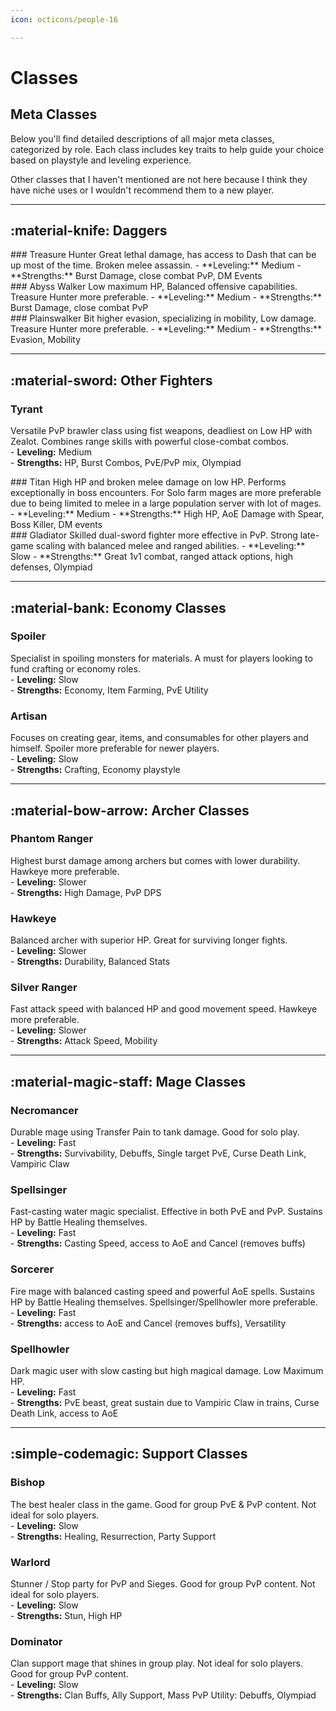 ```yaml
---
icon: octicons/people-16

---
```


<style>
.md-typeset .meta-classes-section {
  margin: 2rem 0;
}

.md-typeset h2.material-knife,
.md-typeset h2.material-sword,
.md-typeset h2.material-bank,
.md-typeset h2.material-bow-arrow,
.md-typeset h2.material-magic-staff,
.md-typeset h2.simple-codemagic {
  display: flex;
  align-items: center;
  gap: 0.5rem;
  margin: 2.5rem 0 1rem;
  padding-bottom: 0.5rem;
  border-bottom: 2px solid var(--md-primary-fg-color);
  color: var(--md-primary-fg-color);
}

.md-typeset .class-card {
  background: var(--md-default-bg-color);
  border-radius: 8px;
  box-shadow: 0 2px 6px rgba(0,0,0,0.1);
  padding: 1.25rem;
  margin: 1rem 0;
  border-left: 4px solid var(--md-primary-fg-color);
  transition: transform 0.2s, box-shadow 0.2s;
}

.md-typeset .class-card:hover {
  transform: translateY(-3px);
  box-shadow: 0 4px 12px rgba(0,0,0,0.15);
}

.md-typeset .class-card h3 {
  margin-top: 0;
  margin-bottom: 0.75rem;
  color: var(--md-primary-fg-color);
  font-size: 1.2em;
}

.md-typeset .class-attributes {
  padding-left: 1rem;
  margin: 0.5rem 0;
}

.md-typeset .class-attributes li {
  margin: 0.25rem 0;
  list-style-type: none;
  position: relative;
  padding-left: 1.25rem;
}

.md-typeset .class-attributes li::before {
  content: "•";
  color: var(--md-accent-fg-color);
  position: absolute;
  left: 0;
  font-weight: bold;
}

.md-typeset .strengths {
  font-weight: 600;
  color: var(--md-accent-fg-color);
}

@media screen and (min-width: 768px) {
  .md-typeset .class-grid {
    display: grid;
    grid-template-columns: repeat(auto-fill, minmax(350px, 1fr));
    gap: 1.5rem;
  }
}


</style>

# Classes

## Meta Classes

Below you'll find detailed descriptions of all major meta classes, categorized by role. Each class includes key traits to help guide your choice based on playstyle and leveling experience.

Other classes that I haven't mentioned are not here because I think they have niche uses or I wouldn't recommend them to a new player.

<hr class="role-divider">

<div class="meta-classes-section" markdown>

## :material-knife: Daggers
<div class="class-grid" markdown>

<div class="class-card" markdown>
### Treasure Hunter
  Great lethal damage, has access to Dash that can be up most of the time. Broken melee assassin.  
    - **Leveling:** Medium  
    - **Strengths:** <span class="strengths">Burst Damage, close combat PvP, DM Events</span>
</div>

<div class="class-card" markdown> 
### Abyss Walker 
  Low maximum HP, Balanced offensive capabilities. Treasure Hunter more preferable.  
    - **Leveling:** Medium  
    - **Strengths:** <span class="strengths">Burst Damage, close combat PvP </span>
</div>

<div class="class-card" markdown> 
### Plainswalker 
  Bit higher evasion, specializing in mobility, Low damage. Treasure Hunter more preferable.  
    - **Leveling:** Medium  
    - **Strengths:** <span class="strengths">Evasion, Mobility</span>
</div>

<hr class="role-divider">

## :material-sword: Other Fighters
<div class="class-card" markdown>

### Tyrant  
  Versatile PvP brawler class using fist weapons, deadliest on Low HP with Zealot. Combines range skills with powerful close-combat combos.  
    - **Leveling:** Medium  
    - **Strengths:** <span class="strengths">HP, Burst Combos, PvE/PvP mix, Olympiad</span>

</div>

<div class="class-card" markdown>
### Titan  
  High HP and broken melee damage on low HP. Performs exceptionally in boss encounters. For Solo farm mages are more preferable due to being limited to melee in a large population server with lot of mages.  
    - **Leveling:** Medium  
    - **Strengths:** <span class="strengths">High HP, AoE Damage with Spear, Boss Killer, DM events</span>
</div>

<div class="class-card" markdown>
### Gladiator
  Skilled dual-sword fighter more effective in PvP. Strong late-game scaling with balanced melee and ranged abilities.  
    - **Leveling:** Slow  
    - **Strengths:** <span class="strengths">Great 1v1 combat, ranged attack options, high defenses, Olympiad</span>
</div>

<hr class="role-divider">

## :material-bank: Economy Classes

<div class="class-card" markdown>

### Spoiler  
  Specialist in spoiling monsters for materials. A must for players looking to fund crafting or economy roles.  
    - **Leveling:** Slow  
    - **Strengths:** <span class="strengths">Economy, Item Farming, PvE Utility</span>

</div>

<div class="class-card" markdown>

### Artisan 
  Focuses on creating gear, items, and consumables for other players and himself. Spoiler more preferable for newer players.  
    - **Leveling:** Slow  
    - **Strengths:** <span class="strengths">Crafting, Economy playstyle</span>

</div>

<hr class="role-divider">

## :material-bow-arrow: Archer Classes

<div class="class-card" markdown>

### Phantom Ranger
  Highest burst damage among archers but comes with lower durability. Hawkeye more preferable.  
    - **Leveling:** Slower  
    - **Strengths:** <span class="strengths">High Damage, PvP DPS</span>

</div>

<div class="class-card" markdown>

### Hawkeye  
  Balanced archer with superior HP. Great for surviving longer fights.  
    - **Leveling:** Slower  
    - **Strengths:** <span class="strengths">Durability, Balanced Stats</span>

</div>

<div class="class-card" markdown>

### Silver Ranger 
  Fast attack speed with balanced HP and good movement speed. Hawkeye more preferable.  
    - **Leveling:** Slower  
    - **Strengths:** <span class="strengths">Attack Speed, Mobility</span>

</div>

<hr class="role-divider">

## :material-magic-staff: Mage Classes

<div class="class-card" markdown>

### Necromancer 
  Durable mage using Transfer Pain to tank damage. Good for solo play.  
    - **Leveling:** Fast  
    - **Strengths:** <span class="strengths">Survivability, Debuffs, Single target PvE, Curse Death Link, Vampiric Claw</span>  

</div>

<div class="class-card" markdown>

### Spellsinger  
  Fast-casting water magic specialist. Effective in both PvE and PvP. Sustains HP by Battle Healing themselves.  
    - **Leveling:** Fast   
    - **Strengths:** <span class="strengths">Casting Speed, access to AoE and Cancel (removes buffs)</span>

</div>

<div class="class-card" markdown>

### Sorcerer
  Fire mage with balanced casting speed and powerful AoE spells. Sustains HP by Battle Healing themselves. Spellsinger/Spellhowler more preferable.  
    - **Leveling:** Fast  
    - **Strengths:** <span class="strengths">access to AoE and Cancel (removes buffs), Versatility</span>

</div>

<div class="class-card" markdown>

### Spellhowler
  Dark magic user with slow casting but high magical damage. Low Maximum HP.  
    - **Leveling:** Fast  
    - **Strengths:** <span class="strengths">PvE beast, great sustain due to Vampiric Claw in trains, Curse Death Link, access to AoE</span>

</div>

<hr class="role-divider">

## :simple-codemagic: Support Classes

<div class="class-card" markdown>

### Bishop
  The best healer class in the game. Good for group PvE & PvP content. Not ideal for solo players.   
    - **Leveling:** Slow  
    - **Strengths:** <span class="strengths">Healing, Resurrection, Party Support</span>

</div>

<div class="class-card" markdown>

### Warlord  
  Stunner / Stop party for PvP and Sieges. Good for group PvP content. Not ideal for solo players.  
    - **Leveling:** Slow  
    - **Strengths:** <span class="strengths">Stun, High HP</span>

</div>

<div class="class-card" markdown>

### Dominator
  Clan support mage that shines in group play. Not ideal for solo players. Good for group PvP content.   
    - **Leveling:** Slow   
    - **Strengths:** <span class="strengths">Clan Buffs, Ally Support, Mass PvP Utility: Debuffs, Olympiad</span>
</div>
</div>
</div>
